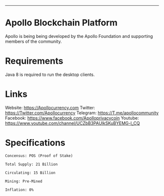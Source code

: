 ----
# Apollo Blockchain Platform #


Apollo is being being developed by the Apollo Foundation and supporting members of the community.


# Requirements #


Java 8 is required to run the desktop clients.


# Links #


Website:  https://Apollocurrency.com
Twitter:  https://Twitter.com/Apollocurrency
Telegram: https://T.me/apollocommunity
Facebook: https://www.facebook.com/Apolloprivacycoin
Youtube:  https://www.youtube.com/channel/UCZbB3PAUlkSKuBYEMG-l_CQ


# Specifications #


    Concensus: POS (Proof of Stake)
    
    Total Supply: 21 Billion
    
    Circulating: 15 Billion
    
    Mining: Pre-Mined
    
    Inflation: 0%



